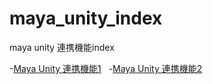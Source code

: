 # maya_unity_index
maya unity 連携機能index

-[Maya Unity 連携機能1](https://github.com/175B005/maya_unity1)    
-[Maya Unity 連携機能2](https://github.com/175B005/maya_unity2)  


